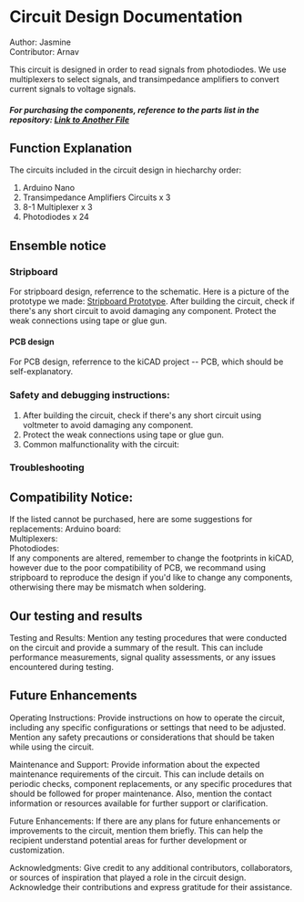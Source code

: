 # Circuit Design Documentation
Author: Jasmine  
Contributor: Arnav  

This circuit is designed in order to read signals from photodiodes. We use multiplexers to select signals, and transimpedance amplifiers to convert current signals to voltage signals.  
##### For purchasing the components, reference to the parts list in the repository: [Link to Another File](another-file.md)  

## Function Explanation
The circuits included in the circuit design in hiecharchy order:
1. Arduino Nano
2. Transimpedance Amplifiers Circuits x 3
3. 8-1 Multiplexer x 3
4. Photodiodes x 24


## Ensemble notice
### Stripboard

For stripboard design, referrence to the schematic. Here is a picture of the prototype we made: [Stripboard Prototype](git01.jpg). After building the circuit, check if there's any short circuit to avoid damaging any component. Protect the weak connections using tape or glue gun.

#### PCB design
For PCB design, referrence to the kiCAD project -- PCB, which should be self-explanatory.  

### Safety and debugging instructions:
1. After building the circuit, check if there's any short circuit using voltmeter to avoid damaging any component. 
2. Protect the weak connections using tape or glue gun.
3. Common malfunctionality with the circuit:
### Troubleshooting

## Compatibility Notice:
If the listed cannot be purchased, here are some suggestions for replacements:
Arduino board:  
Multiplexers:  
Photodiodes:  
If any components are altered, remember to change the footprints in kiCAD, however due to the poor compatibility of PCB, we recommand using stripboard to reproduce the design if you'd like to change any components, otherwising there may be mismatch when soldering.


## Our testing and results
Testing and Results: Mention any testing procedures that were conducted on the circuit and provide a summary of the result. This can include performance measurements, signal quality assessments, or any issues encountered during testing.
## Future Enhancements


Operating Instructions: Provide instructions on how to operate the circuit, including any specific configurations or settings that need to be adjusted. Mention any safety precautions or considerations that should be taken while using the circuit.

Maintenance and Support: Provide information about the expected maintenance requirements of the circuit. This can include details on periodic checks, component replacements, or any specific procedures that should be followed for proper maintenance. Also, mention the contact information or resources available for further support or clarification.

Future Enhancements: If there are any plans for future enhancements or improvements to the circuit, mention them briefly. This can help the recipient understand potential areas for further development or customization.

Acknowledgments: Give credit to any additional contributors, collaborators, or sources of inspiration that played a role in the circuit design. Acknowledge their contributions and express gratitude for their assistance.
